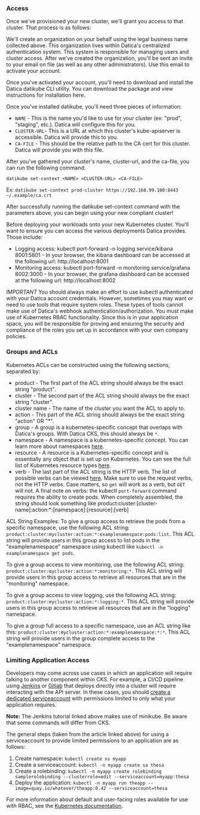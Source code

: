 ### Access

Once we've provisioned your new cluster, we'll grant you access to that cluster. That process is as follows:

We'll create an organization on your behalf using the legal business name collected above. This organization lives within Datica's centralized authentication system. This system is responsible for managing users and cluster access.
After we've created the organization, you'll be sent an invite to your email on file (as well as any other administrators). Use this email to activate your account.

Once you've activated your account, you'll need to download and install the Datica datikube CLI utility. You can download the package and view instructions for installation here.

Once you've installed datikube, you'll need three pieces of information:

* `NAME` - This is the name you'd like to use for your cluster (ex: "prod", "staging", etc.). Datica will configure this for you.
* `CLUSTER-URL`- This is a URL at which this cluster's kube-apiserver is accessible. Datica will provide this to you.
* `CA-FILE` - This should be the relative path to the CA cert for this cluster. Datica will provide you with this file.

After you've gathered your cluster's name, cluster-url, and the ca-file, you can run the following command:

`datikube set-context <NAME> <CLUSTER-URL> <CA-FILE>`

Ex: `datikube set-context prod-cluster https://192.168.99.100:8443 ~/.example/ca.crt`

After successfully running the datikube set-context command with the parameters above, you can begin using your new compliant cluster!

Before deploying your workloads onto your new Kubernetes cluster. You'll want to ensure you can access the various deployments Datica provides. Those include:

* Logging access: kubectl port-forward -n logging service/kibana 8001:5601 - In your browser, the kibana dashboard can be accessed at the following url: http://localhost:8001
* Monitoring access: kubectl port-forward -n monitoring service/grafana 8002:3000 - In your browser, the grafana dashboard can be accessed at the following url: http://localhost:8002

*IMPORTANT* You should always make an effort to use kubectl authenticated with your Datica account credentials. However, sometimes you may want or need to use tools that require system roles. These types of tools cannot make use of Datica's webhook authentication/authorization. You must make use of Kubernetes RBAC functionality. Since this is in your application space, you will be responsible for proving and ensuring the security and compliance of the roles you set up in accordance with your own company policies.

### Groups and ACLs

Kubernetes ACLs can be constructed using the following sections, separated by:

* product - The first part of the ACL string should always be the exact string "product".
* cluster - The second part of the ACL string should always be the exact string "cluster".
* cluster name - The name of the cluster you want the ACL to apply to.
* action - This part of the ACL string should always be the exact string "action" OR "*".
* group - A group is a kubernetes-specific concept that overlaps with Datica's groups. With Datica CKS, this should always be `*`.
* namespace - A namespace is a kubernetes-specific concept. You can learn more about namespaces [here](https://kubernetes.io/docs/concepts/overview/working-with-objects/namespaces/).
* resource - A resource is a Kubernetes-specific concept and is essentially any object that is set up on Kubernetes. You can see the full list of Kubernetes resource types [here](https://kubernetes.io/docs/reference/kubectl/overview/#resource-types).
* verb - The last part of the ACL string is the HTTP verb. The list of possible verbs can be viewed [here](https://kubernetes.io/docs/reference/access-authn-authz/authorization/#determine-the-request-verb). Make sure to use the request verbs, not the HTTP verbs. Case matters, so `get` will work as a verb, but `GET` will not. A final note on verbs: the kubectl `port-forward` command requires the ability to create pods.
When completely assembled, the string should look something like product:cluster:[cluster-name]:action:*:[namespace]:[resource]:[verb]

ACL String Examples:
To give a group access to retrieve the pods from a specific namespace, use the following ACL string: `product:cluster:mycluster:action:*:examplenamespace:pods:list`. This ACL string will provide users in this group access to list pods in the "examplenamespace" namespace using kubectl like `kubectl -n examplenamespace get pods`. 

To give a group access to view monitoring, use the following ACL string: `product:cluster:mycluster:action:*:monitoring:*`. This ACL string will provide users in this group access to retrieve all resources that are in the "monitoring" namespace.

To give a group access to view logging, use the following ACL string: `product:cluster:mycluster:action:*:logging:*`. This ACL string will provide users in this group access to retrieve all resources that are in the "logging" namespace.

To give a group full access to a specific namespace, use an ACL string like this: `product:cluster:mycluster:action:*:examplenamespace:*:*`. This ACL string will provide users in the group complete access to the "examplenamespace" namespace.

### Limiting Application Access

Developers may come across use cases in which an application will require talking to another component within CKS. For example, a CI/CD pipeline using [Jenkins](https://www.linux.com/blog/learn/chapter/Intro-to-Kubernetes/2017/6/set-cicd-pipeline-jenkins-pod-kubernetes-part-2)  or [Gitlab](https://about.gitlab.com/2017/09/21/how-to-create-ci-cd-pipeline-with-autodeploy-to-kubernetes-using-gitlab-and-helm/) that deploys directly into a cluster will require interacting with the API server. In these cases, you should [create a dedicated serviceaccount](https://itnext.io/the-abc-of-kubernetes-access-control-e7d280af5c88) with permissions limited to only what your application requires.

**Note:** The Jenkins tutorial linked above makes use of minikube. Be aware that some commands will differ from CKS.

The general steps (taken from the article linked above) for using a serviceaccount to provide limited permissions to an application are as follows:

1. Create namespace: `kubectl create ns myapp`
1. Create a serviceaccount: `kubectl -n myapp create sa thesa`
1. Create a rolebinding: `kubectl -n myapp create rolebinding samplerolebinding --clusterrole=edit --serviceaccount=myapp:thesa`
1. Deploy the application: `kubectl -n myapp run theapp --image=quay.io/whatever/theapp:0.42 --serviceaccount=thesa`

For more information about default and user-facing roles available for use with RBAC, see the [Kubernetes documentation](https://kubernetes.io/docs/reference/access-authn-authz/rbac/#default-roles-and-role-bindings).
